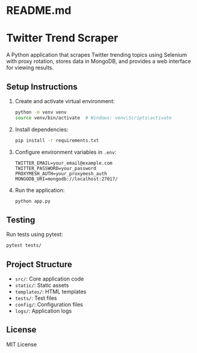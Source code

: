
# README.md
# Twitter Trend Scraper

A Python application that scrapes Twitter trending topics using Selenium with proxy rotation, stores data in MongoDB, and provides a web interface for viewing results.

## Setup Instructions

1. Create and activate virtual environment:
   ```bash
   python -m venv venv
   source venv/bin/activate  # Windows: venv\Scripts\activate
   ```

2. Install dependencies:
   ```bash
   pip install -r requirements.txt
   ```

3. Configure environment variables in `.env`:
   ```
   TWITTER_EMAIL=your_email@example.com
   TWITTER_PASSWORD=your_password
   PROXYMESH_AUTH=your_proxymesh_auth
   MONGODB_URI=mongodb://localhost:27017/
   ```

4. Run the application:
   ```bash
   python app.py
   ```

## Testing

Run tests using pytest:
```bash
pytest tests/
```

## Project Structure

- `src/`: Core application code
- `static/`: Static assets
- `templates/`: HTML templates
- `tests/`: Test files
- `config/`: Configuration files
- `logs/`: Application logs

## License

MIT License